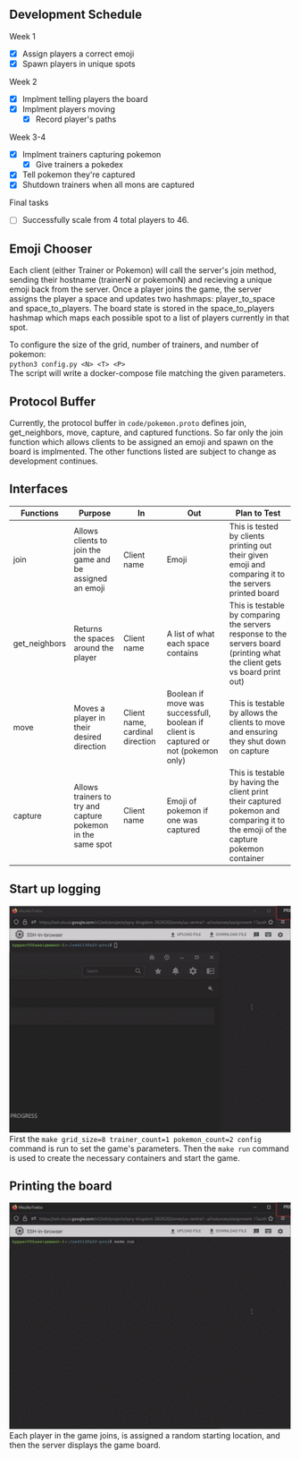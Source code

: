 ## Development Schedule
Week 1
- [x] Assign players a correct emoji
- [x] Spawn players in unique spots
  
Week 2
- [x] Implment telling players the board
- [x] Implment players moving
  - [x] Record player's paths
  
Week 3-4
- [x] Implment trainers capturing pokemon
  - [x] Give trainers a pokedex
- [x] Tell pokemon they're captured
- [x] Shutdown trainers when all mons are captured

Final tasks
- [ ] Successfully scale from 4 total players to 46.

## Emoji Chooser
Each client (either Trainer or Pokemon) will call the server's join method, sending their hostname (trainerN or pokemonN) and recieving a unique emoji back from the server. Once a player joins the game, the server assigns the player a space and updates two hashmaps: player_to_space and space_to_players. The board state is stored in the space_to_players hashmap which maps each possible spot to a list of players currently in that spot.

To configure the size of the grid, number of trainers, and number of pokemon:  
`python3 config.py <N> <T> <P>`  
The script will write a docker-compose file matching the given parameters.

## Protocol Buffer
Currently, the protocol buffer in `code/pokemon.proto` defines join, get_neighbors, move, capture, and captured functions. So far only the join function which allows clients to be assigned an emoji and spawn on the board is implmented. The other functions listed are subject to change as development continues.

## Interfaces
| Functions | Purpose | In | Out | Plan to Test |  
| --- | --- | --- | --- | --- |  
| join | Allows clients to join the game and be assigned an emoji | Client name | Emoji | This is tested by clients printing out their given emoji and comparing it to the servers printed board | 
| get_neighbors | Returns the spaces around the player | Client name | A list of what each space contains | This is testable by comparing the servers response to the servers board (printing what the client gets vs board print out) |  
| move | Moves a player in their desired direction | Client name, cardinal direction | Boolean if move was successfull, boolean if client is captured or not (pokemon only) | This is testable by allows the clients to move and ensuring they shut down on capture |   
| capture |	Allows trainers to try and capture pokemon in the same spot | Client name | Emoji of pokemon if one was captured | This is testable by having the client print their captured pokemon and comparing it to the emoji of the capture pokemon container |

## Start up logging
![](media/startup_logging.gif)  
First the `make grid_size=8 trainer_count=1 pokemon_count=2 config` command is run to set the game's parameters. Then the `make run` command is used to create the necessary containers and start the game.

## Printing the board
![](media/print_board_logging.gif)  
Each player in the game joins, is assigned a random starting location, and then the server displays the game board.
